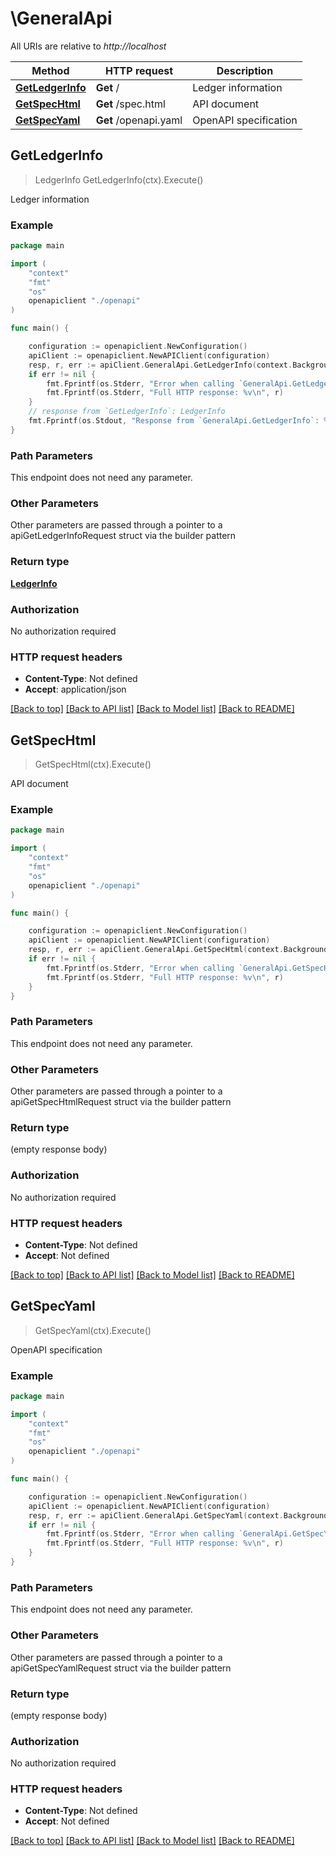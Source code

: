 # \GeneralApi

All URIs are relative to *http://localhost*

Method | HTTP request | Description
------------- | ------------- | -------------
[**GetLedgerInfo**](GeneralApi.md#GetLedgerInfo) | **Get** / | Ledger information
[**GetSpecHtml**](GeneralApi.md#GetSpecHtml) | **Get** /spec.html | API document
[**GetSpecYaml**](GeneralApi.md#GetSpecYaml) | **Get** /openapi.yaml | OpenAPI specification



## GetLedgerInfo

> LedgerInfo GetLedgerInfo(ctx).Execute()

Ledger information

### Example

```go
package main

import (
    "context"
    "fmt"
    "os"
    openapiclient "./openapi"
)

func main() {

    configuration := openapiclient.NewConfiguration()
    apiClient := openapiclient.NewAPIClient(configuration)
    resp, r, err := apiClient.GeneralApi.GetLedgerInfo(context.Background()).Execute()
    if err != nil {
        fmt.Fprintf(os.Stderr, "Error when calling `GeneralApi.GetLedgerInfo``: %v\n", err)
        fmt.Fprintf(os.Stderr, "Full HTTP response: %v\n", r)
    }
    // response from `GetLedgerInfo`: LedgerInfo
    fmt.Fprintf(os.Stdout, "Response from `GeneralApi.GetLedgerInfo`: %v\n", resp)
}
```

### Path Parameters

This endpoint does not need any parameter.

### Other Parameters

Other parameters are passed through a pointer to a apiGetLedgerInfoRequest struct via the builder pattern


### Return type

[**LedgerInfo**](LedgerInfo.md)

### Authorization

No authorization required

### HTTP request headers

- **Content-Type**: Not defined
- **Accept**: application/json

[[Back to top]](#) [[Back to API list]](../README.md#documentation-for-api-endpoints)
[[Back to Model list]](../README.md#documentation-for-models)
[[Back to README]](../README.md)


## GetSpecHtml

> GetSpecHtml(ctx).Execute()

API document

### Example

```go
package main

import (
    "context"
    "fmt"
    "os"
    openapiclient "./openapi"
)

func main() {

    configuration := openapiclient.NewConfiguration()
    apiClient := openapiclient.NewAPIClient(configuration)
    resp, r, err := apiClient.GeneralApi.GetSpecHtml(context.Background()).Execute()
    if err != nil {
        fmt.Fprintf(os.Stderr, "Error when calling `GeneralApi.GetSpecHtml``: %v\n", err)
        fmt.Fprintf(os.Stderr, "Full HTTP response: %v\n", r)
    }
}
```

### Path Parameters

This endpoint does not need any parameter.

### Other Parameters

Other parameters are passed through a pointer to a apiGetSpecHtmlRequest struct via the builder pattern


### Return type

 (empty response body)

### Authorization

No authorization required

### HTTP request headers

- **Content-Type**: Not defined
- **Accept**: Not defined

[[Back to top]](#) [[Back to API list]](../README.md#documentation-for-api-endpoints)
[[Back to Model list]](../README.md#documentation-for-models)
[[Back to README]](../README.md)


## GetSpecYaml

> GetSpecYaml(ctx).Execute()

OpenAPI specification

### Example

```go
package main

import (
    "context"
    "fmt"
    "os"
    openapiclient "./openapi"
)

func main() {

    configuration := openapiclient.NewConfiguration()
    apiClient := openapiclient.NewAPIClient(configuration)
    resp, r, err := apiClient.GeneralApi.GetSpecYaml(context.Background()).Execute()
    if err != nil {
        fmt.Fprintf(os.Stderr, "Error when calling `GeneralApi.GetSpecYaml``: %v\n", err)
        fmt.Fprintf(os.Stderr, "Full HTTP response: %v\n", r)
    }
}
```

### Path Parameters

This endpoint does not need any parameter.

### Other Parameters

Other parameters are passed through a pointer to a apiGetSpecYamlRequest struct via the builder pattern


### Return type

 (empty response body)

### Authorization

No authorization required

### HTTP request headers

- **Content-Type**: Not defined
- **Accept**: Not defined

[[Back to top]](#) [[Back to API list]](../README.md#documentation-for-api-endpoints)
[[Back to Model list]](../README.md#documentation-for-models)
[[Back to README]](../README.md)

